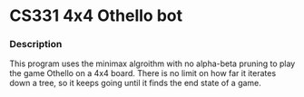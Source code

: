 # CS331 4x4 Othello bot

### Description

This program uses the minimax algroithm with no alpha-beta pruning to play the game Othello on a 4x4 board. There is no limit on how far it iterates down a tree, so it keeps going until it finds the end state of a game.
